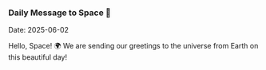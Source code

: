 ### Daily Message to Space 🌌
Date: 2025-06-02

Hello, Space! 🌍 We are sending our greetings to the universe from Earth on this beautiful day!
